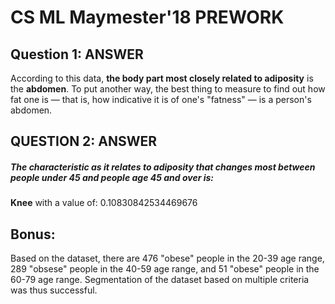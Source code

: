 # CS ML Maymester'18 PREWORK

## Question 1: ANSWER
According to this data, **the body part most closely related to adiposity** is the **abdomen**. To put another way, the best thing to measure to find out how fat one is — that is, how indicative it is of one's "fatness" — is a person's abdomen.

## QUESTION 2: ANSWER
##### The characteristic as it relates to adiposity that changes most between people under 45 and people age 45 and over is:
**Knee** with a value of: 0.10830842534469676

## Bonus: 
Based on the dataset, there are 476 "obese" people in the 20-39 age range, 289 "obsese" people in the 40-59 age range, and 51 "obese" people in the 60-79 age range. Segmentation of the dataset based on multiple criteria was thus successful.
